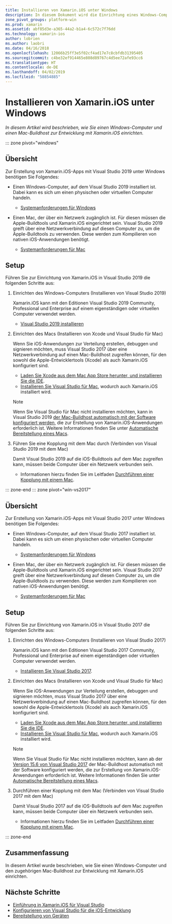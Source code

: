 ```yaml
---
title: Installieren von Xamarin.iOS unter Windows
description: In diesem Dokument wird die Einrichtung eines Windows-Computers, eines Mac-Buildhosts sowie das Koppeln von Windows und Mac für die Xamarin.iOS-Entwicklung beschrieben.
zone_pivot_groups: platform-win
ms.prod: xamarin
ms.assetid: abf85d3e-a365-44a2-b1a4-6c572c7f76dd
ms.technology: xamarin-ios
author: lobrien
ms.author: laobri
ms.date: 04/16/2018
ms.openlocfilehash: 12066b25ff3e5f02cf4ad17e7c8cbfdb31395405
ms.sourcegitcommit: c4be32ef914465e808d89767c4d5ee72afe93cc6
ms.translationtype: HT
ms.contentlocale: de-DE
ms.lasthandoff: 04/02/2019
ms.locfileid: "58854885"
---
```

# <a name="installing-xamarinios-on-windows"></a>Installieren von Xamarin.iOS unter Windows

_In diesem Artikel wird beschrieben, wie Sie einen Windows-Computer und einen Mac-Buildhost zur Entwicklung mit Xamarin.iOS einrichten._

::: zone pivot="windows"

## <a name="overview"></a>Übersicht

Zur Erstellung von Xamarin.iOS-Apps mit Visual Studio 2019 unter Windows benötigen Sie Folgendes:

- Einen Windows-Computer, auf dem Visual Studio 2019 installiert ist. Dabei kann es sich um einen physischen oder virtuellen Computer handeln.

  - [Systemanforderungen für Windows](~/cross-platform/get-started/requirements.md#windows-requirements)

- Einen Mac, der über ein Netzwerk zugänglich ist. Für diesen müssen die Apple-Buildtools und Xamarin.iOS eingerichtet sein. Visual Studio 2019 greift über eine Netzwerkverbindung auf diesen Computer zu, um die Apple-Buildtools zu verwenden. Diese werden zum Kompilieren von nativen iOS-Anwendungen benötigt.

  - [Systemanforderungen für Mac](~/cross-platform/get-started/requirements.md#macos-requirements)

## <a name="setup"></a>Setup

Führen Sie zur Einrichtung von Xamarin.iOS in Visual Studio 2019 die folgenden Schritte aus:

1. Einrichten des Windows-Computers (Installieren von Visual Studio 2019)

    Xamarin.iOS kann mit den Editionen Visual Studio 2019 Community, Professional und Enterprise auf einem eigenständigen oder virtuellen Computer verwendet werden.

    - [Visual Studio 2019 installieren](~/get-started/installation/windows.md)

2. Einrichten des Macs (Installieren von Xcode und Visual Studio für Mac)

    Wenn Sie iOS-Anwendungen zur Verteilung erstellen, debuggen und signieren möchten, muss Visual Studio 2017 über eine Netzwerkverbindung auf einen Mac-Buildhost zugreifen können, für den sowohl die Apple-Entwicklertools (Xcode) als auch Xamarin.iOS konfiguriert sind.

    - [Laden Sie Xcode aus dem Mac App Store herunter, und installieren Sie die IDE](https://itunes.apple.com/us/app/xcode/id497799835?mt=12). 
    - [Installieren Sie Visual Studio für Mac](https://docs.microsoft.com/visualstudio/mac/installation), wodurch auch Xamarin.iOS installiert wird.

    > [!NOTE]
    > Wenn Sie Visual Studio für Mac nicht installieren möchten, kann in Visual Studio 2019 [der Mac-Buildhost automatisch mit der Software konfiguriert werden](https://docs.microsoft.com/visualstudio/releasenotes/vs2017-relnotes#automatic-macos-provisioning), die zur Erstellung von Xamarin.iOS-Anwendungen erforderlich ist. Weitere Informationen finden Sie unter [Automatische Bereitstellung eines Macs](~/ios/get-started/installation/windows/connecting-to-mac/index.md#automatic-mac-provisioning).

3. Führen Sie eine Kopplung mit dem Mac durch (Verbinden von Visual Studio 2019 mit dem Mac)

    Damit Visual Studio 2019 auf die iOS-Buildtools auf dem Mac zugreifen kann, müssen beide Computer über ein Netzwerk verbunden sein.

    - Informationen hierzu finden Sie im Leitfaden [Durchführen einer Kopplung mit einem Mac](~/ios/get-started/installation/windows/connecting-to-mac/index.md).

::: zone-end
::: zone pivot="win-vs2017"

## <a name="overview"></a>Übersicht

Zur Erstellung von Xamarin.iOS-Apps mit Visual Studio 2017 unter Windows benötigen Sie Folgendes:

-  Einen Windows-Computer, auf dem Visual Studio 2017 installiert ist. Dabei kann es sich um einen physischen oder virtuellen Computer handeln.
    - [Systemanforderungen für Windows](~/cross-platform/get-started/requirements.md#windows-requirements)
    
-  Einen Mac, der über ein Netzwerk zugänglich ist. Für diesen müssen die Apple-Buildtools und Xamarin.iOS eingerichtet sein. Visual Studio 2017 greift über eine Netzwerkverbindung auf diesen Computer zu, um die Apple-Buildtools zu verwenden. Diese werden zum Kompilieren von nativen iOS-Anwendungen benötigt. 
    - [Systemanforderungen für Mac](~/cross-platform/get-started/requirements.md#macos-requirements)

## <a name="setup"></a>Setup

Führen Sie zur Einrichtung von Xamarin.iOS in Visual Studio 2017 die folgenden Schritte aus:

1. Einrichten des Windows-Computers (Installieren von Visual Studio 2017)

    Xamarin.iOS kann mit den Editionen Visual Studio 2017 Community, Professional und Enterprise auf einem eigenständigen oder virtuellen Computer verwendet werden.
    
    - [Installieren Sie Visual Studio 2017](~/get-started/installation/windows.md).

2. Einrichten des Macs (Installieren von Xcode und Visual Studio für Mac)

    Wenn Sie iOS-Anwendungen zur Verteilung erstellen, debuggen und signieren möchten, muss Visual Studio 2017 über eine Netzwerkverbindung auf einen Mac-Buildhost zugreifen können, für den sowohl die Apple-Entwicklertools (Xcode) als auch Xamarin.iOS konfiguriert sind.

    - [Laden Sie Xcode aus dem Mac App Store herunter, und installieren Sie die IDE](https://itunes.apple.com/us/app/xcode/id497799835?mt=12). 
    - [Installieren Sie Visual Studio für Mac](https://docs.microsoft.com/visualstudio/mac/installation), wodurch auch Xamarin.iOS installiert wird.

    > [!NOTE]
    > Wenn Sie Visual Studio für Mac nicht installieren möchten, kann ab der [Version 15.6 von Visual Studio 2017](https://docs.microsoft.com/visualstudio/releasenotes/vs2017-relnotes#automatic-macos-provisioning) der Mac-Buildhost automatisch mit der Software konfiguriert werden, die zur Erstellung von Xamarin.iOS-Anwendungen erforderlich ist. Weitere Informationen finden Sie unter [Automatische Bereitstellung eines Macs](~/ios/get-started/installation/windows/connecting-to-mac/index.md#automatic-mac-provisioning).

3. Durchführen einer Kopplung mit dem Mac (Verbinden von Visual Studio 2017 mit dem Mac)

    Damit Visual Studio 2017 auf die iOS-Buildtools auf dem Mac zugreifen kann, müssen beide Computer über ein Netzwerk verbunden sein.

    - Informationen hierzu finden Sie im Leitfaden [Durchführen einer Kopplung mit einem Mac](~/ios/get-started/installation/windows/connecting-to-mac/index.md).

::: zone-end

## <a name="summary"></a>Zusammenfassung

In diesem Artikel wurde beschrieben, wie Sie einen Windows-Computer und den zugehörigen Mac-Buildhost zur Entwicklung mit Xamarin.iOS einrichten.

## <a name="next-steps"></a>Nächste Schritte

- [Einführung in Xamarin.iOS für Visual Studio](introduction-to-xamarin-ios-for-visual-studio.md)
- [Konfigurieren von Visual Studio für die iOS-Entwicklung](config-options.md)
- [Bereitstellung von Geräten](~/ios/get-started/installation/device-provisioning/index.md)
